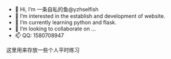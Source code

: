 - 👋 Hi, I’m 一条自私的鱼@yzhselfish
- 👀 I’m interested in the establish and development of website.
- 🌱 I’m currently learning python and flask.
- 💞️ I’m looking to collaborate on ...
- 📫 QQ: 1580708947

<!---
yzhselfish/yzhselfish is a ✨ special ✨ repository because its `README.md` (this file) appears on your GitHub profile.
You can click the Preview link to take a look at your changes.
--->
这里用来存放一些个人平时练习
